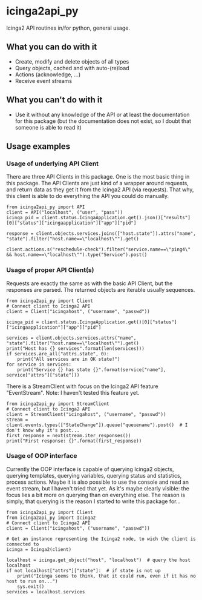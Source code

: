 icinga2api_py
===============

Icinga2 API routines in/for python, general usage.

## What you can do with it
- Create, modify and delete objects of all types
- Query objects, cached and with auto-(re)load
- Actions (acknowledge, ...)
- Receive event streams

## What you can't do with it
- Use it without any knowledge of the API or at least the documentation for this package
 (but the documentation does not exist, so I doubt that someone is able to read it)
 
## Usage examples
### Usage of underlying API Client
There are three API Clients in this package. One is the most basic thing in this package. The API Clients are just
kind of a wrapper around requests, and return data as they get it from the Icinga2 API (via requests). That why, this
client is able to do everything the API you could do manually.

```
from icinga2api_py import API
client = API("localhost", ("user", "pass"))
icinga_pid = client.status.IcingaApplication.get().json()["results"][0]["status"]["icingaapplication"]["app"]["pid"]

response = client.objects.services.joins(["host.state"]).attrs("name", "state").filter("host.name==\"localhost\"").get()

client.actions.s("reschedule-check").filter("service.name==\"ping4\" && host.name==\"localhost\"").type("Service").post()
```

### Usage of proper API Client(s)
Requests are exactly the same as with the basic API Client, but the responses are parsed. The returned objects are 
iterable usually sequences.

```
from icinga2api_py import Client
# Connect client to Icinga2 API
client = Client("icingahost", ("username", "passwd"))

icinga_pid = client.status.IcingaApplication.get()[0]["status"]["icingaapplication"]["app"]["pid"]

services = client.objects.services.attrs("name", "state").filter("host.name==\"localhost\"").get()
print("Host has {} services".format(len(services)))
if services.are_all("attrs.state", 0):
    print("All services are in OK state!")
for service in services:
    print("Service {} has state {}".format(service["name"], service["attrs"]["state"]))
```

There is a StreamClient with focus on the Icinga2 API feature "EventStream". Note: I haven't tested this feature yet.

```
from icinga2api_py import StreamClient
# Connect client to Icinga2 API
client = StreamClient("icingahost", ("username", "passwd"))
stream = client.events.types(["StateChange"]).queue("queuename").post()  # I don't know why it's post...
first_response = next(stream.iter_responses())
print("First response: {}".format(first_response))
```

### Usage of OOP interface
Currently the OOP interface is capable of querying Icinga2 objects, querying templates, querying variables, querying 
status and statistics, process actions. Maybe it is also possible to use the console and read an event stream, but I 
haven't tried that yet. As it's maybe clearly visible: the focus lies a bit more on querying than on everything else.
The reason is simply, that querying is the reason I started to write this package for...

```
from icinga2api_py import Client
from icinga2api_py import Icinga2
# Connect client to Icinga2 API
client = Client("icingahost", ("username", "passwd"))

# Get an instance representing the Icinga2 node, to wich the client is connected to
icinga = Icinga2(client)

localhost = icinga.get_object("host", "localhost")  # query the host localhost
if not localhost["attrs"]["state"]:  # if state is not up
    print("Icinga seems to think, that it could run, even if it has no host to run on...")
    sys.exit()
services = localhost.services
```
 
